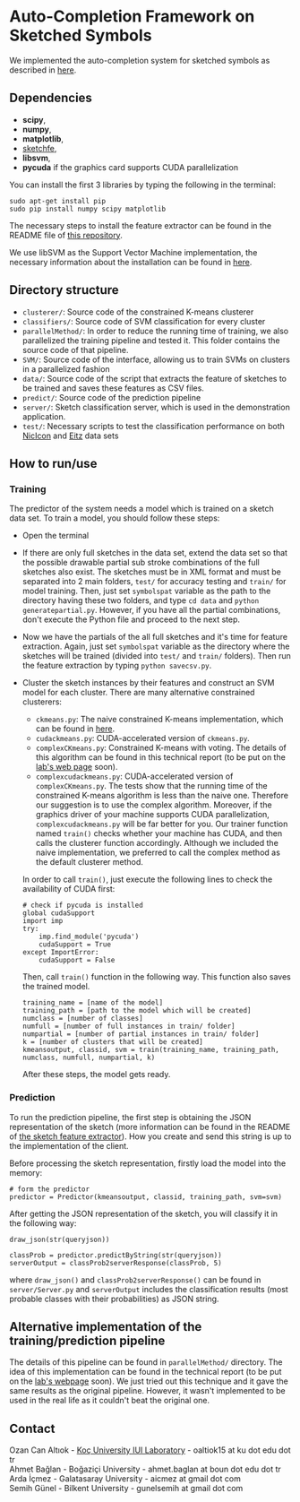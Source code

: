 # Auto-Completion Framework on Sketched Symbols
We implemented the auto-completion system for sketched symbols as described in [here](http://iui.ku.edu.tr/sezgin_publications/2012/PR%202012%20Sezgin.pdf).

## Dependencies
* **scipy**,
* **numpy**,
* **matplotlib**,
* [sketchfe](https://github.com/ozymaxx/sketchfe),
* **libsvm**,
* **pycuda** if the graphics card supports CUDA parallelization


You can install the first 3 libraries by typing the following in the terminal:
```
sudo apt-get install pip
sudo pip install numpy scipy matplotlib
```
The necessary steps to install the feature extractor can be found in the README file of [this repository](https://github.com/ozymaxx/sketchfe).

We use libSVM as the Support Vector Machine implementation, the necessary information about the installation can be found in [here](https://www.csie.ntu.edu.tw/~cjlin/libsvm/).

## Directory structure
* `clusterer/`: Source code of the constrained K-means clusterer
* `classifiers/`: Source code of SVM classification for every cluster
* `parallelMethod/`: In order to reduce the running time of training, we also parallelized the training pipeline and tested it. This folder contains the source code of that pipeline.
* `SVM/`: Source code of the interface, allowing us to train SVMs on clusters in a parallelized fashion
* `data/`: Source code of the script that extracts the feature of sketches to be trained and saves these features as CSV files.
* `predict/`: Source code of the prediction pipeline
* `server/`: Sketch classification server, which is used in the demonstration application.
* `test/`: Necessary scripts to test the classification performance on both [NicIcon](http://www.ralphniels.nl/pubs/niels-nicicon.pdf) and [Eitz]() data sets

## How to run/use
### Training
The predictor of the system needs a model which is trained on a sketch data set. To train a model, you should follow these steps:

* Open the terminal
* If there are only full sketches in the data set, extend the data set so that the possible drawable partial sub stroke combinations of the full sketches also exist. The sketches must be in XML format and must be separated into 2 main folders, `test/` for accuracy testing and `train/` for model training. Then, just set `symbolspat` variable as the path to the directory having these two folders, and type `cd data` and `python generatepartial.py`. However, if you have all the partial combinations, don't execute the Python file and proceed to the next step.
* Now we have the partials of the all full sketches and it's time for feature extraction. Again, just set `symbolspat` variable as the directory where the sketches will be trained (divided into `test/` and `train/` folders). Then run the feature extraction by typing `python savecsv.py`.
* Cluster the sketch instances by their features and construct an SVM model for each cluster. There are many alternative constrained clusterers:
  * `ckmeans.py`: The naive constrained K-means implementation, which can be found in [here](http://nichol.as/papers/Wagstaff/Constrained%20k-means%20clustering%20with%20background.pdf).
  * `cudackmeans.py`: CUDA-accelerated version of `ckmeans.py`.
  * `complexCKmeans.py`: Constrained K-means with voting. The details of this algorithm can be found in this technical report (to be put on the [lab's web page](https://iui.ku.edu.tr) soon).
  * `complexcudackmeans.py`: CUDA-accelerated version of `complexCKmeans.py`.
  The tests show that the running time of the constrained K-means algorithm is less than the naive one. Therefore our suggestion is to use the complex algorithm. Moreover, if the graphics driver of your machine supports CUDA parallelization, `complexcudackmeans.py` will be far better for you. Our trainer function named `train()` checks whether your machine has CUDA, and then calls the clusterer function accordingly. Although we included the naive implementation, we preferred to call the complex method as the default clusterer method.
  
  In order to call `train()`, just execute the following lines to check the availability of CUDA first:
  ```
  # check if pycuda is installed
  global cudaSupport
  import imp
  try:
      imp.find_module('pycuda')
      cudaSupport = True
  except ImportError:
      cudaSupport = False
  ```
  
  Then, call `train()` function in the following way. This function also saves the trained model.
  ```
  training_name = [name of the model]
  training_path = [path to the model which will be created]
  numclass = [number of classes]
  numfull = [number of full instances in train/ folder]
  numpartial = [number of partial instances in train/ folder]
  k = [number of clusters that will be created]
  kmeansoutput, classid, svm = train(training_name, training_path, numclass, numfull, numpartial, k)
  ```
  
  After these steps, the model gets ready.
  
### Prediction
To run the prediction pipeline, the first step is obtaining the JSON representation of the sketch (more information can be found in the README of [the sketch feature extractor](https://github.com/ozymaxx/sketchfe)). How you create and send this string is up to the implementation of the client.

Before processing the sketch representation, firstly load the model into the memory:
```
# form the predictor
predictor = Predictor(kmeansoutput, classid, training_path, svm=svm)
```

After getting the JSON representation of the sketch, you will classify it in the following way:
```
draw_json(str(queryjson))

classProb = predictor.predictByString(str(queryjson))
serverOutput = classProb2serverResponse(classProb, 5)
```
where `draw_json()` and `classProb2serverResponse()` can be found in `server/Server.py` and `serverOutput` includes the classification results (most probable classes with their probabilities) as JSON string.

## Alternative implementation of the training/prediction pipeline
The details of this pipeline can be found in `parallelMethod/` directory. The idea of this implementation can be found in the technical report (to be put on the [lab's webpage](https://iui.ku.edu.tr) soon). We just tried out this technique and it gave the same results as the original pipeline. However, it wasn't implemented to be used in the real life as it couldn't beat the original one.

## Contact
Ozan Can Altıok - [Koç University IUI Laboratory](http://iui.ku.edu.tr) - oaltiok15 at ku dot edu dot tr<br>
Ahmet Bağlan - Boğaziçi University - ahmet.baglan at boun dot edu dot tr<br>
Arda İçmez - Galatasaray University - aicmez at gmail dot com<br>
Semih Günel - Bilkent University - gunelsemih at gmail dot com<br>
